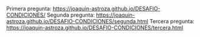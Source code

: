 Primera pregunta: https://joaquin-astroza.github.io/DESAFIO-CONDICIONES/
Segunda pregunta: https://joaquin-astroza.github.io/DESAFIO-CONDICIONES/segunda.html
Tercera pregunta: https://joaquin-astroza.github.io/DESAFIO-CONDICIONES/tercera.html

